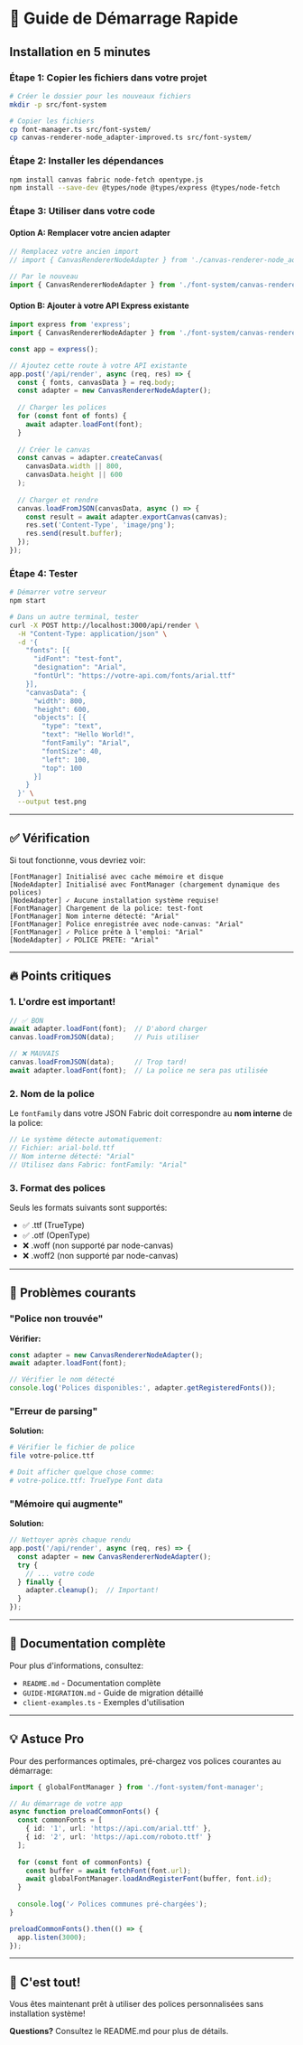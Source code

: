 # 🚀 Guide de Démarrage Rapide

## Installation en 5 minutes

### Étape 1: Copier les fichiers dans votre projet

```bash
# Créer le dossier pour les nouveaux fichiers
mkdir -p src/font-system

# Copier les fichiers
cp font-manager.ts src/font-system/
cp canvas-renderer-node_adapter-improved.ts src/font-system/
```

### Étape 2: Installer les dépendances

```bash
npm install canvas fabric node-fetch opentype.js
npm install --save-dev @types/node @types/express @types/node-fetch
```

### Étape 3: Utiliser dans votre code

#### Option A: Remplacer votre ancien adapter

```typescript
// Remplacez votre ancien import
// import { CanvasRendererNodeAdapter } from './canvas-renderer-node_adapter';

// Par le nouveau
import { CanvasRendererNodeAdapter } from './font-system/canvas-renderer-node_adapter-improved';
```

#### Option B: Ajouter à votre API Express existante

```typescript
import express from 'express';
import { CanvasRendererNodeAdapter } from './font-system/canvas-renderer-node_adapter-improved';

const app = express();

// Ajoutez cette route à votre API existante
app.post('/api/render', async (req, res) => {
  const { fonts, canvasData } = req.body;
  const adapter = new CanvasRendererNodeAdapter();
  
  // Charger les polices
  for (const font of fonts) {
    await adapter.loadFont(font);
  }
  
  // Créer le canvas
  const canvas = adapter.createCanvas(
    canvasData.width || 800,
    canvasData.height || 600
  );
  
  // Charger et rendre
  canvas.loadFromJSON(canvasData, async () => {
    const result = await adapter.exportCanvas(canvas);
    res.set('Content-Type', 'image/png');
    res.send(result.buffer);
  });
});
```

### Étape 4: Tester

```bash
# Démarrer votre serveur
npm start

# Dans un autre terminal, tester
curl -X POST http://localhost:3000/api/render \
  -H "Content-Type: application/json" \
  -d '{
    "fonts": [{
      "idFont": "test-font",
      "designation": "Arial",
      "fontUrl": "https://votre-api.com/fonts/arial.ttf"
    }],
    "canvasData": {
      "width": 800,
      "height": 600,
      "objects": [{
        "type": "text",
        "text": "Hello World!",
        "fontFamily": "Arial",
        "fontSize": 40,
        "left": 100,
        "top": 100
      }]
    }
  }' \
  --output test.png
```

---

## ✅ Vérification

Si tout fonctionne, vous devriez voir:

```
[FontManager] Initialisé avec cache mémoire et disque
[NodeAdapter] Initialisé avec FontManager (chargement dynamique des polices)
[NodeAdapter] ✓ Aucune installation système requise!
[FontManager] Chargement de la police: test-font
[FontManager] Nom interne détecté: "Arial"
[FontManager] Police enregistrée avec node-canvas: "Arial"
[FontManager] ✓ Police prête à l'emploi: "Arial"
[NodeAdapter] ✓ POLICE PRETE: "Arial"
```

---

## 🔥 Points critiques

### 1. L'ordre est important!

```typescript
// ✅ BON
await adapter.loadFont(font);  // D'abord charger
canvas.loadFromJSON(data);     // Puis utiliser

// ❌ MAUVAIS
canvas.loadFromJSON(data);     // Trop tard!
await adapter.loadFont(font);  // La police ne sera pas utilisée
```

### 2. Nom de la police

Le `fontFamily` dans votre JSON Fabric doit correspondre au **nom interne** de la police:

```typescript
// Le système détecte automatiquement:
// Fichier: arial-bold.ttf
// Nom interne détecté: "Arial" 
// Utilisez dans Fabric: fontFamily: "Arial"
```

### 3. Format des polices

Seuls les formats suivants sont supportés:
- ✅ .ttf (TrueType)
- ✅ .otf (OpenType)
- ❌ .woff (non supporté par node-canvas)
- ❌ .woff2 (non supporté par node-canvas)

---

## 🐛 Problèmes courants

### "Police non trouvée"

**Vérifier:**
```typescript
const adapter = new CanvasRendererNodeAdapter();
await adapter.loadFont(font);

// Vérifier le nom détecté
console.log('Polices disponibles:', adapter.getRegisteredFonts());
```

### "Erreur de parsing"

**Solution:**
```bash
# Vérifier le fichier de police
file votre-police.ttf

# Doit afficher quelque chose comme:
# votre-police.ttf: TrueType Font data
```

### "Mémoire qui augmente"

**Solution:**
```typescript
// Nettoyer après chaque rendu
app.post('/api/render', async (req, res) => {
  const adapter = new CanvasRendererNodeAdapter();
  try {
    // ... votre code
  } finally {
    adapter.cleanup();  // Important!
  }
});
```

---

## 📖 Documentation complète

Pour plus d'informations, consultez:
- `README.md` - Documentation complète
- `GUIDE-MIGRATION.md` - Guide de migration détaillé
- `client-examples.ts` - Exemples d'utilisation

---

## 💡 Astuce Pro

Pour des performances optimales, pré-chargez vos polices courantes au démarrage:

```typescript
import { globalFontManager } from './font-system/font-manager';

// Au démarrage de votre app
async function preloadCommonFonts() {
  const commonFonts = [
    { id: '1', url: 'https://api.com/arial.ttf' },
    { id: '2', url: 'https://api.com/roboto.ttf' }
  ];
  
  for (const font of commonFonts) {
    const buffer = await fetchFont(font.url);
    await globalFontManager.loadAndRegisterFont(buffer, font.id);
  }
  
  console.log('✓ Polices communes pré-chargées');
}

preloadCommonFonts().then(() => {
  app.listen(3000);
});
```

---

## 🎉 C'est tout!

Vous êtes maintenant prêt à utiliser des polices personnalisées sans installation système!

**Questions?** Consultez le README.md pour plus de détails.
